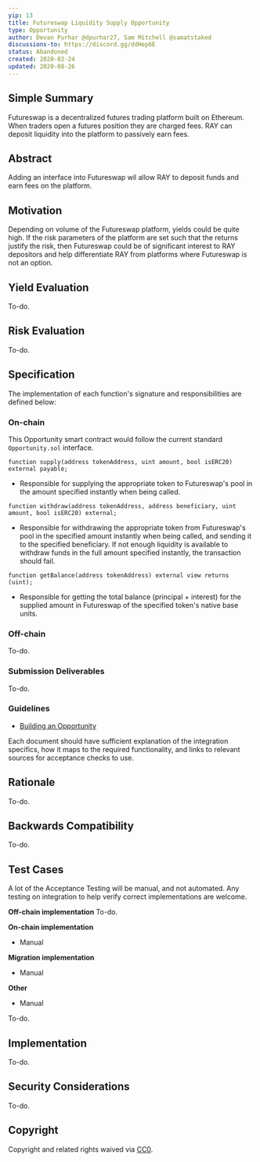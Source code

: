 ```yaml
---
yip: 13
title: Futureswap Liquidity Supply Opportunity
type: Opportunity
author: Devan Purhar @dpurhar27, Sam Mitchell @samatstaked
discussions-to: https://discord.gg/ddHep6E
status: Abandoned
created: 2020-02-24
updated: 2020-08-26
---
```


<!--You can leave these HTML comments in your merged YIP and delete the visible duplicate text guides, they will not appear and may be helpful to refer to if you edit it again. This is the suggested template for new YIPs. Note that an YIP number will be assigned by an editor. When opening a pull request to submit your YIP, please use an abbreviated title in the filename, `yip-draft_title_abbrev.md`. The title should be 44 characters or less.-->

## Simple Summary
<!--"If you can't explain it simply, you don't understand it well enough." Provide a simplified and layman-accessible explanation of the YIP.-->
Futureswap is a decentralized futures trading platform built on Ethereum. When traders open a futures position they are charged fees. RAY can deposit liquidity into the platform to passively earn fees.

## Abstract
<!--A short (~200 word) description of the technical issue being addressed.-->
Adding an interface into Futureswap wil allow RAY to deposit funds and earn fees on the platform.

## Motivation
<!--The motivation is critical for YIPs that want to change the RAY protocol. It should clearly explain why the existing protocol specification is inadequate to address the problem that the YIP solves. YIP submissions without sufficient motivation may be rejected outright.-->
Depending on volume of the Futureswap platform, yields could be quite high. If the risk parameters of the platform are set such that the returns justify the risk, then Futureswap could be of significant interest to RAY depositors and help differentiate RAY from platforms where Futureswap is not an option.

## Yield Evaluation
<!--The potential added value for extra yield generation. Historical data should be provided. The process used to evaluate the yield potential should be detailed here.-->
To-do.

## Risk Evaluation
<!--The potential or attached risk that should be considered for this proposal. Historical data should be provided. The process used to evaluate the risks should be detailed here.-->
To-do.

## Specification

The implementation of each function's signature and responsibilities are defined below:

### On-chain
This Opportunity smart contract would follow the current standard `Opportunity.sol` interface.

`function supply(address tokenAddress, uint amount, bool isERC20) external payable;`
- Responsible for supplying the appropriate token to Futureswap's pool in the amount specified instantly when being called.

`function withdraw(address tokenAddress, address beneficiary, uint amount, bool isERC20) external;`
- Responsible for withdrawing the appropriate token from Futureswap's pool in the specified amount instantly when being called, and sending it to the specified beneficiary. If not enough liquidity is available to withdraw funds in the full amount specified instantly, the transaction should fail.

`function getBalance(address tokenAddress) external view returns (uint);`
- Responsible for getting the total balance (principal + interest) for the supplied amount in Futureswap of the specified token's native base units. 

### Off-chain
To-do.

### Submission Deliverables
To-do.

### Guidelines
- [Building an Opportunity](https://staked.gitbook.io/staked/ray/contributing#building-an-opportunity)

Each document should have sufficient explanation of the integration specifics, how it maps to the required functionality, and links to relevant sources for acceptance checks to use.

## Rationale
<!--The rationale fleshes out the specification by describing what motivated the design and why particular design decisions were made. It should describe alternate designs that were considered and related work, e.g. how the feature is supported in other languages. The rationale may also provide evidence of consensus within the community, and should discuss important objections or concerns raised during discussion.-->
To-do.

## Backwards Compatibility
<!--All YIPs that introduce backwards incompatibilities must include a section describing these incompatibilities and their severity. The YIP must explain how the author proposes to deal with these incompatibilities. YIP submissions without a sufficient backwards compatibility treatise may be rejected outright.-->
To-do.

## Test Cases
<!--Test cases for an implementation are mandatory for YIPs that are affecting consensus changes. Other YIPs can choose to include links to test cases if applicable.-->
A lot of the Acceptance Testing will be manual, and not automated. Any testing on integration to help verify correct implementations are welcome.

**Off-chain implementation**
To-do.

**On-chain implementation**
- Manual

**Migration implementation**
- Manual

**Other**
- Manual

To-do.

## Implementation
<!--The implementations must be completed before any YIP is given status "Final", but it need not be completed before the YIP is accepted. While there is merit to the approach of reaching consensus on the specification and rationale before writing code, the principle of "rough consensus and running code" is still useful when it comes to resolving many discussions of API details.-->
To-do.

## Security Considerations
<!--All YIPs must contain a section that discusses the security implications/considerations relevant to the proposed change. Include information that might be important for security discussions, surfaces risks and can be used throughout the life cycle of the proposal. E.g. include security-relevant design decisions, concerns, important discussions, implementation-specific guidance and pitfalls, an outline of threats and risks and how they are being addressed. YIP submissions missing the "Security Considerations" section will be rejected. An YIP cannot proceed to status "Final" without a Security Considerations discussion deemed sufficient by the reviewers.-->
To-do.

## Copyright
Copyright and related rights waived via [CC0](https://creativecommons.org/publicdomain/zero/1.0/).
